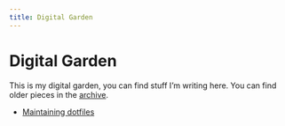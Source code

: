 ```yaml
---
title: Digital Garden
---
```


# Digital Garden

This is my digital garden, you can find stuff I’m writing here. You can
find older pieces in the [archive](archive/).

- [Maintaining dotfiles](/garden/maintaining-dotfiles/)
